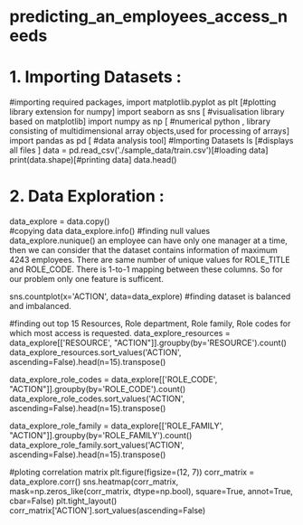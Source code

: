 # predicting_an_employees_access_needs

# 1. Importing Datasets :

#importing required packages,
import matplotlib.pyplot as plt [#plotting library extension for numpy]
import seaborn as sns [ #visualisation library based on matplotlib]
import numpy as np [ #numerical python , library consisting of multidimensional array objects,used for processing of arrays]
import pandas as pd [ #data analysis tool]
#Importing Datasets
ls
[#displays all files ]
data = pd.read_csv('./sample_data/train.csv')[#loading data]
print(data.shape)[#printing data]
data.head()


# 2. Data Exploration :

data_explore = data.copy()  
#copying data
data_explore.info()
#finding null values
data_explore.nunique()
an employee can have only one manager at a time, then we can consider that the dataset contains information of maximum 4243 employees.
There are same number of unique values for ROLE_TITLE and ROLE_CODE. There is 1-to-1 mapping between these columns. So for our problem only one feature is sufficent.

sns.countplot(x='ACTION', data=data_explore)
#finding dataset is balanced and imbalanced.

#finding out top 15 Resources, Role department, Role family, Role codes for which most access is requested.
data_explore_resources = data_explore[['RESOURCE', "ACTION"]].groupby(by='RESOURCE').count()
data_explore_resources.sort_values('ACTION', ascending=False).head(n=15).transpose()

data_explore_role_codes = data_explore[['ROLE_CODE', "ACTION"]].groupby(by='ROLE_CODE').count()
data_explore_role_codes.sort_values('ACTION', ascending=False).head(n=15).transpose()

data_explore_role_family = data_explore[['ROLE_FAMILY', "ACTION"]].groupby(by='ROLE_FAMILY').count()
data_explore_role_family.sort_values('ACTION', ascending=False).head(n=15).transpose()

#ploting correlation matrix 
plt.figure(figsize=(12, 7))
corr_matrix = data_explore.corr()
sns.heatmap(corr_matrix, mask=np.zeros_like(corr_matrix, dtype=np.bool), square=True, annot=True, cbar=False)
plt.tight_layout()
corr_matrix['ACTION'].sort_values(ascending=False)

